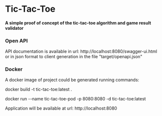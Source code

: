 # Tic-Tac-Toe 

#### A simple proof of concept of the tic-tac-toe algorithm and game result validator

### Open API

API documentation is available in url: http://localhost:8080/swagger-ui.html or in json format to client generation in the file "target/openapi.json" 

### Docker

A docker image of project could be generated running commands: 

docker build -t tic-tac-toe:latest .

docker run --name tic-tac-toe-pod -p 8080:8080 -d tic-tac-toe:latest  

Application will be available at url: http://localhost:8080
